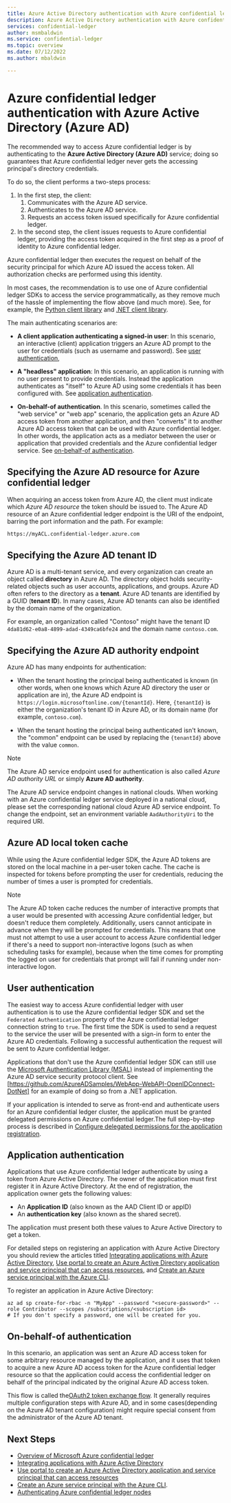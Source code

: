 ```yaml
---
title: Azure Active Directory authentication with Azure confidential ledger
description: Azure Active Directory authentication with Azure confidential ledger
services: confidential-ledger
author: msmbaldwin
ms.service: confidential-ledger
ms.topic: overview
ms.date: 07/12/2022
ms.author: mbaldwin

---
```

# Azure confidential ledger authentication with Azure Active Directory (Azure AD)

The recommended way to access Azure confidential ledger is by authenticating to the **Azure Active Directory (Azure AD)** service; doing so guarantees that Azure confidential ledger never gets the accessing principal's directory credentials.

To do so, the client performs a two-steps process:

1. In the first step, the client:
    1. Communicates with the Azure AD service.
    1. Authenticates to the Azure AD service.
    1. Requests an access token issued specifically for Azure confidential ledger.
1. In the second step, the client issues requests to Azure confidential ledger, providing the access token acquired in the first step as a proof of identity to Azure confidential ledger.

Azure confidential ledger then executes the request on behalf of the security principal for which Azure AD issued the access token. All authorization checks are performed using this identity.

In most cases, the recommendation is to use one of Azure confidential ledger SDKs to access the service programmatically, as they remove much of the hassle of implementing the
flow above (and much more). See, for example, the [Python client library](https://pypi.org/project/azure-confidentialledger/) and [.NET client library](/dotnet/api/overview/azure/storage.confidentialledger-readme-pre).

The main authenticating scenarios are:

- **A client application authenticating a signed-in user**: In this scenario, an interactive (client) application triggers an Azure AD prompt to the user for credentials (such as username and password). See [user authentication](#user-authentication),

- **A "headless" application**: In this scenario, an application is running with no user present to provide credentials. Instead the application authenticates as "itself" to Azure AD using some credentials it has been configured with. See [application authentication](#application-authentication).

- **On-behalf-of authentication**. In this scenario, sometimes called the "web service" or "web app" scenario, the application gets an Azure AD access token from another application, and then "converts" it to another Azure AD access token that can be used with Azure confidential ledger. In other words, the application acts as a mediator between the user or application that provided credentials and the Azure confidential ledger service. See [on-behalf-of authentication](#on-behalf-of-authentication).

## Specifying the Azure AD resource for Azure confidential ledger

When acquiring an access token from Azure AD, the client must indicate which *Azure AD resource* the token should be issued to. The Azure AD resource of an Azure confidential ledger endpoint is the URI of the endpoint, barring the port information and the path. For example:

```txt
https://myACL.confidential-ledger.azure.com
```

## Specifying the Azure AD tenant ID

Azure AD is a multi-tenant service, and every organization can create an object called **directory** in Azure AD. The directory object holds security-related objects such as user accounts, applications, and groups. Azure AD often refers to the directory as a **tenant**. Azure AD tenants are identified by a GUID (**tenant ID**). In many cases, Azure AD tenants can also be identified by the domain name of the organization.

For example, an organization called "Contoso" might have the tenant ID `4da81d62-e0a8-4899-adad-4349ca6bfe24` and the domain name `contoso.com`.

## Specifying the Azure AD authority endpoint

Azure AD has many endpoints for authentication:

- When the tenant hosting the principal being authenticated is known (in other words, when one knows which Azure AD directory the user or application are in), the Azure AD endpoint is `https://login.microsoftonline.com/{tenantId}`. Here, `{tenantId}` is either the organization's tenant ID in Azure AD, or its domain name (for example, `contoso.com`).

- When the tenant hosting the principal being authenticated isn't known, the "common" endpoint can be used by replacing the `{tenantId}` above with the value `common`.

> [!NOTE]
> The Azure AD service endpoint used for authentication is also called *Azure AD authority URL* or simply **Azure AD authority**.
>
> The Azure AD service endpoint changes in national clouds. When working with an Azure confidential ledger service deployed in a national cloud, please set the corresponding national cloud Azure AD service endpoint. To change the endpoint, set an environment variable `AadAuthorityUri` to the required URI.

## Azure AD local token cache

While using the Azure confidential ledger SDK, the Azure AD tokens are stored on the local machine in a per-user token cache. The cache is inspected for tokens before prompting the user for credentials, reducing the number of times a user is prompted for credentials.

> [!NOTE]
> The Azure AD token cache reduces the number of interactive prompts that a user would be presented with accessing Azure confidential ledger, but doesn't reduce them completely. Additionally, users cannot anticipate in advance when they will be prompted for credentials. This means that one must not attempt to use a user account to access Azure confidential ledger if there's a need to support non-interactive logons (such as when scheduling tasks for example), because when the time comes for prompting the logged on user for credentials that prompt will fail if running under non-interactive logon.

## User authentication

The easiest way to access Azure confidential ledger with user authentication is to use the Azure confidential ledger SDK and set the `Federated Authentication` property of the Azure confidential ledger connection string to `true`. The first time the SDK is used to send a request to the service the user will be presented with a sign-in form to enter the Azure AD credentials. Following a successful authentication the request will be sent to Azure confidential ledger.

Applications that don't use the Azure confidential ledger SDK can still use the [Microsoft Authentication Library (MSAL)](/azure/active-directory/develop/msal-overview) instead of implementing the Azure AD service security protocol client. See [https://github.com/AzureADSamples/WebApp-WebAPI-OpenIDConnect-DotNet] for an example of doing so from a .NET application.

If your application is intended to serve as front-end and authenticate users for an Azure confidential ledger cluster, the application must be granted delegated permissions on Azure confidential ledger.The full step-by-step process is described in [Configure delegated permissions for the application registration](../../../provision-azure-ad-app.md#configure-delegated-permissions-for-the-application-registration).

## Application authentication

Applications that use Azure confidential ledger authenticate by using a token from Azure Active Directory. The owner of the application must first register it in Azure Active Directory. At the end of registration, the application owner gets the following values:

- An **Application ID** (also known as the AAD Client ID or appID)
- An **authentication key** (also known as the shared secret).

The application must present both these values to Azure Active Directory to get a token. 

For detailed steps on registering an application with Azure Active Directory you should review the articles titled [Integrating applications with Azure Active Directory](../../active-directory/develop/quickstart-register-app.md), [Use portal to create an Azure Active Directory application and service principal that can access resources](../../active-directory/develop/howto-create-service-principal-portal.md), and [Create an Azure service principal with the Azure CLI](/cli/azure/create-an-azure-service-principal-azure-cli).

To register an application in Azure Active Directory:

```azurecli
az ad sp create-for-rbac -n "MyApp" --password "<secure-password>" --role Contributor --scopes /subscriptions/<subscription id>
# If you don't specify a password, one will be created for you.
```

## On-behalf-of authentication

In this scenario, an application was sent an Azure AD access token for some arbitrary resource managed by the application, and it uses that token to acquire a new Azure AD access token for the Azure confidential ledger resource so that the application could access the confidential ledger on behalf of the principal indicated by the original Azure AD access token.

This flow is called the[OAuth2 token exchange flow](https://tools.ietf.org/html/draft-ietf-oauth-token-exchange-04). It generally requires multiple configuration steps with Azure AD, and in some cases(depending on the Azure AD tenant configuration) might require special consent from the administrator of the Azure AD tenant.

## Next Steps

- [Overview of Microsoft Azure confidential ledger](overview.md)
- [Integrating applications with Azure Active Directory](../../active-directory/develop/quickstart-register-app.md)
- [Use portal to create an Azure Active Directory application and service principal that can access resources](../../active-directory/develop/howto-create-service-principal-portal.md)
- [Create an Azure service principal with the Azure CLI](/cli/azure/create-an-azure-service-principal-azure-cli).
- [Authenticating Azure confidential ledger nodes](authenticate-ledger-nodes.md)